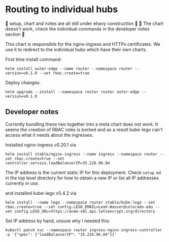 # Routing to individual hubs

🚧 setup, chart and notes are all still under ehavy construction 🚧
🚧 The chart doesn't work, check the individual commands in the developer notes section 🚧

This chart is responsible for the nginx-ingress and HTTPs certificates. We use
it to redirect to the individual hubs which have their own charts.

First time install command:
```
helm install outer-edge --name router --namespace router --version=v0.1.0 --set rbac.create=true
```

Deploy changes:
```
helm upgrade --install --namespace router router outer-edge --version=v0.1.0
```

## Developer notes

Currently bundling these two together into a meta chart does not work. It seems
the creation of RBAC roles is borked and as a result kube-lego can't access what
it needs about the ingresses.

Installed nginx-ingress v0.20.1 via
```
helm install stable/nginx-ingress --name ingress --namespace router --set rbac.create=true --set controller.service.loadBalancerIP=35.226.96.84
```

The IP address is the current static IP for this deployment. Check `setup.md`
in the top level directory for how to obtain a new IP or list all IP addresses
currently in use.

and installed kube-lego v0.4.2 via
```
helm install --name lego --namespace router stable/kube-lego --set rbac.create=true --set config.LEGO_EMAIL=Leah.Wasser@colorado.edu --set config.LEGO_URL=https://acme-v01.api.letsencrypt.org/directory
```

Set IP address by hand, unsure why I needed this:
```
kubectl patch svc --namespace router ingress-nginx-ingress-controller -p '{"spec": {"loadBalancerIP": "35.226.96.84"}}'
```
